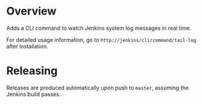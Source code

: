# Overview

Adds a CLI command to watch Jenkins system log messages in real time.

For detailed usage information, go to `http://jenkins/cli/command/tail-log` after installation.

# Releasing

Releases are produced automatically upon push to `master`, assuming the Jenkins build passes.
